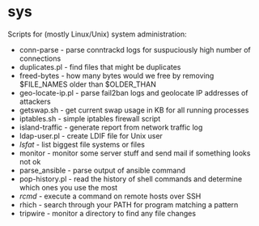 sys
===

Scripts for (mostly Linux/Unix) system administration:

* conn-parse - parse conntrackd logs for suspuciously high number of connections
* duplicates.pl - find files that might be duplicates
* freed-bytes - how many bytes would we free by removing $FILE_NAMES older than $OLDER_THAN
* geo-locate-ip.pl - parse fail2ban logs and geolocate IP addresses of attackers
* getswap.sh - get current swap usage in KB for all running processes
* iptables.sh - simple iptables firewall script
* island-traffic - generate report from network traffic log
* ldap-user.pl - create LDIF file for Unix user
* *lsfat* - list biggest file systems or files
* monitor - monitor some server stuff and send mail if something looks not ok
* parse_ansible - parse output of ansible command
* pop-history.pl - read the history of shell commands and determine which ones you use the most
* *rcmd* - execute a command on remote hosts over SSH
* rhich - search through your PATH for program matching a pattern
* tripwire - monitor a directory to find any file changes
